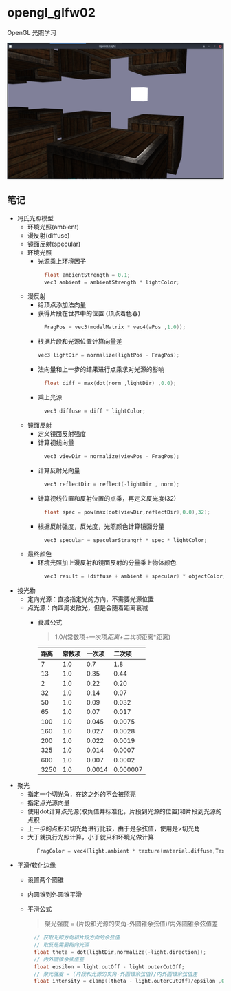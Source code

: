 # opengl_glfw02
  OpenGL 光照学习
  
  ![opengl01.png](screenshots/opengl01.png)
  
## 笔记
  * 冯氏光照模型
    * 环境光照(ambient)
    * 漫反射(diffuse)
    * 镜面反射(specular)
    * 环境光照
      * 光源乘上环境因子
        ```c
          float ambientStrength = 0.1;
          vec3 ambient = ambientStrength * lightColor;
        ```
    * 漫反射
      * 给顶点添加法向量
      * 获得片段在世界中的位置 (顶点着色器)
        ```c
          FragPos = vec3(modelMatrix * vec4(aPos ,1.0));
        ```
      * 根据片段和光源位置计算向量差
        ```c
        vec3 lightDir = normalize(lightPos - FragPos);
        ```
      * 法向量和上一步的结果进行点乘求对光源的影响
        ```c
          float diff = max(dot(norm ,lightDir) ,0.0);
        ```
      * 乘上光源
        ```c
          vec3 diffuse = diff * lightColor;
        ```
    * 镜面反射
      * 定义镜面反射强度
      * 计算视线向量
        ```c
          vec3 viewDir = normalize(viewPos - FragPos);
        ```
      * 计算反射光向量
        ```c
          vec3 reflectDir = reflect(-lightDir , norm);
        ```
      * 计算视线位置和反射位置的点乘，再定义反光度(32)
        ```c
          float spec = pow(max(dot(viewDir,reflectDir),0.0),32);
        ```
      * 根据反射强度，反光度，光照颜色计算镜面分量
        ```c
          vec3 specular = specularStrangrh * spec * lightColor;
        ```
    * 最终颜色
      * 环境光照加上漫反射和镜面反射的分量乘上物体颜色
        ```c
          vec3 result = (diffuse + ambient + specular) * objectColor;
        ```
  * 投光物
    * 定向光源：直接指定光的方向，不需要光源位置
    * 点光源：向四周发散光，但是会随着距离衰减
      * 衰减公式
        > 1.0/(常数项+一次项*距离+二次项*距离*距离)
        
        | 距离    | 常数项 | 一次项  | 二次项  |
        | ------ | ------ | ------ | ------ |
        | 7	     | 1.0    |	0.7	   | 1.8      |
        | 13     | 1.0    |	0.35   | 0.44     |
        | 2	     | 1.0    |	0.22   | 0.20     |
        | 32     | 1.0    |	0.14   | 0.07     |
        | 50     | 1.0    |	0.09   | 0.032    |
        | 65     | 1.0    |	0.07   | 0.017    |
        | 100    | 1.0    | 0.045  | 0.0075   |
        | 160    | 1.0    | 0.027  | 0.0028   |
        | 200    | 1.0    | 0.022  | 0.0019   |
        | 325    | 1.0    | 0.014  | 0.0007   |
        | 600    | 1.0    | 0.007  | 0.0002   |
        | 3250   | 1.0    |	0.0014 | 0.000007 |
  * 聚光
    * 指定一个切光角，在这之外的不会被照亮
    * 指定点光源向量
    * 使用dot计算点光源(取负值并标准化，片段到光源的位置)和片段到光源的点积
    * 上一步的点积和切光角进行比较，由于是余弦值，使用是>切光角
    * 大于就执行光照计算，小于就只和环境光做计算
      ```c
         FragColor = vec4(light.ambient * texture(material.diffuse,TexCoords).rgb,1.0);
      ```
  * 平滑/软化边缘
    * 设置两个圆锥
    * 内圆锥到外圆锥平滑
    * 平滑公式
      > 聚光强度 = (片段和光源的夹角-外圆锥余弦值)/内外圆锥余弦值差
      
      ```c
        // 获取光照方向和片段方向的余弦值
        // 取反是需要指向光源
        float theta = dot(lightDir,normalize(-light.direction));
        // 内外圆锥余弦值差
        float epsilon = light.cutOff - light.outerCutOff;
        // 聚光强度 = (片段和光源的夹角-外圆锥余弦值)/内外圆锥余弦值差
        float intensity = clamp((theta - light.outerCutOff)/epsilon ,0.0 ,1.0); 
      ```